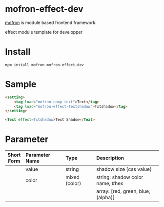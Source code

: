 # mofron-effect-dev
[mofron](https://mofron.github.io/mofron/) is module based frontend framework.

effect module template for developper


# Install
```
npm install mofron mofron-effect-dev
```

# Sample
```html
<setting>
    <tag load="mofron-comp-text">Text</tag>
    <tag load="mofron-effect-textshadow">Txtshadow</tag>
</setting>

<Text effect=Txtshadow>Text Shadow</Text>
```

# Parameter

| Short<br>Form | Parameter Name | Type | Description |
|:-------------:|:---------------|:-----|:------------|
| | value | string | shadow size (css value) |
| | color | mixed (color) | string: shadow color name, #hex |
| | | | array: [red, green, blue, (alpha)] |

